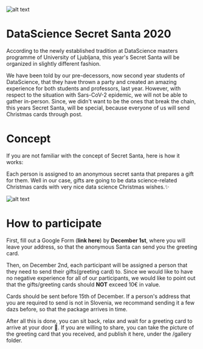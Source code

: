 ![alt text](https://cdn.discordapp.com/attachments/776118402094858311/779774099705561098/ds3.png)

# DataScience Secret Santa 2020
According to the newly established tradition at DataScience masters programme of University of Ljubljana, this year's Secret Santa will be organized in slightly different fashion.

We have been told by our pre-decessors, now second year students of DataScience, that they have thrown a party and created an amazing experience for both students and professors, last year. However, with respect to the situation with Sars-CoV-2 epidemic, we will not be able to gather in-person. Since, we didn't want to be the ones that break the chain, this years Secret Santa, will be special, because everyone of us will send Christmas cards through post.

# Concept
If you are not familiar with the concept of Secret Santa, here is how it works:

Each person is assigned to an anonymous secret santa that prepares a gift for them. Well in our case, gifts are going to be data science-related Christmas cards with very nice data science Christmas wishes.✨

![alt text](https://cdn.discordapp.com/attachments/766625021858676747/779982605403684864/rsz_1ds3-ribbon.png)

# How to participate

First, fill out a Google Form (**link here**) by **December 1st**, where you will leave your address, so that the anonymous Santa can send you the greeting card.

Then, on December 2nd, each participant will be assigned a person that they need to send their gifts(greeting card) to. Since we would like to have no negative experience for all of our participants, we would like to point out that the gifts/greeting cards should **NOT** exceed 10€ in value.

Cards should be sent before 15th of December. If a person's address that you are required to send is not in Slovenia, we recommand sending it a few dazs before, so that the package arrives in time.

After all this is done, you can sit back, relax and wait for a greeting card to arrive at your door 🥳. If you are willing to share, you can take the picture of the greeting card that you received, and publish it here, under the /gallery folder.


